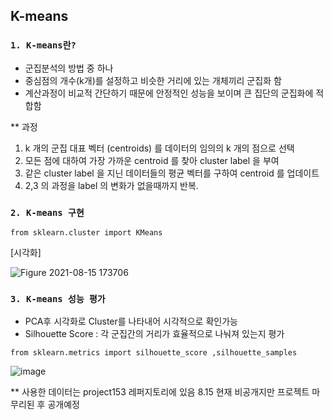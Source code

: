 ## K-means 

### `1. K-means란?`
- 군집분석의 방법 중 하나
- 중심점의 개수(k개)를 설정하고 비슷한 거리에 있는 개체끼리 군집화 함
- 계산과정이 비교적 간단하기 때문에 안정적인 성능을 보이며 큰 집단의 군집화에 적합함

** 과정
1. k 개의 군집 대표 벡터 (centroids) 를 데이터의 임의의 k 개의 점으로 선택
2. 모든 점에 대하여 가장 가까운 centroid 를 찾아 cluster label 을 부여
3. 같은 cluster label 을 지닌 데이터들의 평균 벡터를 구하여 centroid 를 업데이트
4. 2,3 의 과정을 label 의 변화가 없을때까지 반복.

### `2. K-means 구현`
```
from sklearn.cluster import KMeans
```
[시각화]

![Figure 2021-08-15 173706](https://user-images.githubusercontent.com/57973170/129478844-6e2ea627-6820-4355-9639-5c38e1220fa0.png)


### `3. K-means 성능 평가`
- PCA후 시각화로 Cluster를 나타내어 시각적으로 확인가능
- Silhouette Score : 각 군집간의 거리가 효율적으로 나눠져 있는지 평가
```
from sklearn.metrics import silhouette_score ,silhouette_samples
```
![image](https://user-images.githubusercontent.com/57973170/129478811-f996ac2f-adaf-4cf5-8fcf-df0db5037f66.png)

** 사용한 데이터는 project153 레퍼지토리에 있음 8.15 현재 비공개지만 프로젝트 마무리된 후 공개예정 

